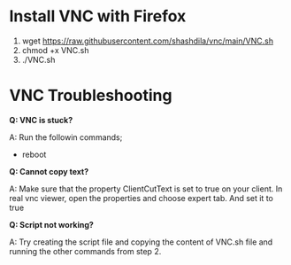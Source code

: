 
Install VNC with Firefox
=========================================

1. wget https://raw.githubusercontent.com/shashdila/vnc/main/VNC.sh
2. chmod +x VNC.sh
3. ./VNC.sh

VNC Troubleshooting
=========================================

**Q: VNC is stuck?**

A: Run the followin commands;
- reboot

**Q: Cannot copy text?**

A: Make sure that the property ClientCutText is set to true on your client. In real vnc viewer, open the properties and choose expert tab. And set it to true

**Q: Script not working?**

A: Try creating the script file and copying the content of VNC.sh file and running the other commands from step 2.
